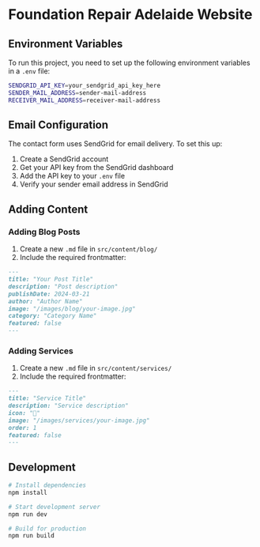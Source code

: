 # Foundation Repair Adelaide Website

## Environment Variables

To run this project, you need to set up the following environment variables in a `.env` file:

```bash
SENDGRID_API_KEY=your_sendgrid_api_key_here
SENDER_MAIL_ADDRESS=sender-mail-address
RECEIVER_MAIL_ADDRESS=receiver-mail-address
```

## Email Configuration

The contact form uses SendGrid for email delivery. To set this up:

1. Create a SendGrid account
2. Get your API key from the SendGrid dashboard
3. Add the API key to your `.env` file
4. Verify your sender email address in SendGrid

## Adding Content

### Adding Blog Posts

1. Create a new `.md` file in `src/content/blog/`
2. Include the required frontmatter:
```markdown
---
title: "Your Post Title"
description: "Post description"
publishDate: 2024-03-21
author: "Author Name"
image: "/images/blog/your-image.jpg"
category: "Category Name"
featured: false
---
```

### Adding Services

1. Create a new `.md` file in `src/content/services/`
2. Include the required frontmatter:
```markdown
---
title: "Service Title"
description: "Service description"
icon: "🔧"
image: "/images/services/your-image.jpg"
order: 1
featured: false
---
```

## Development

```bash
# Install dependencies
npm install

# Start development server
npm run dev

# Build for production
npm run build
```